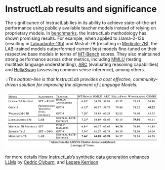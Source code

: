 
# InstructLab results and significance 

The significance of InstructLab lies in its ability to achieve state-of-the-art performance using publicly available teacher models instead of relying on proprietary models. In [benchmarks](https://arxiv.org/pdf/2403.01081), the InstructLab methodology has shown promising results. For example, when applied to Llama-2-13b (resulting in [Labradorite-13b](https://huggingface.co/ibm/labradorite-13b)) and Mistral-7B (resulting in [Merlinite-7B](https://huggingface.co/ibm/merlinite-7b)), the LAB-trained models outperformed current best models fine-tuned on their respective base models in terms of [MT-Bench](https://klu.ai/glossary/mt-bench-eval) scores. They also maintained strong performance across other metrics, including [MMLU](https://en.wikipedia.org/wiki/MMLU) (testing multitask language understanding), [ARC](https://github.com/fchollet/ARC-AGI) (evaluating reasoning capabilities) and [HellaSwag](https://rowanzellers.com/hellaswag/) (assessing common sense inference), among others.

*:bulb:The bottom-line is that InstructLab provides a cost effective, community-driven solution for improving the alignment of Language Models.*

![InstructLab performance](graphics/InstructLabperformance.png)

for more details [How InstructLab’s synthetic data generation enhances LLMs](https://www.redhat.com/en/blog/how-instructlabs-synthetic-data-generation-enhances-llms)
by [Cedric Clyburn](https://www.redhat.com/en/authors/cedric-clyburn), and [Legare Kerrison](https://www.redhat.com/en/authors/legare-kerrison)
